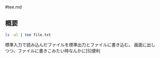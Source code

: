 #tee.md

## 概要

```bash
ls -al | tee file.txt
```
標準入力で読み込んだファイルを標準出力とファイルに書き込む。
画面に出しつつ、ファイルに書きこみたい時なんかに[S]便利
